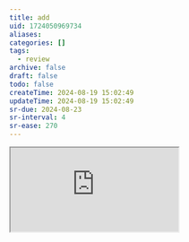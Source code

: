 ```yaml
---
title: add
uid: 1724050969734
aliases:
categories: []
tags:
  - review
archive: false
draft: false
todo: false
createTime: 2024-08-19 15:02:49
updateTime: 2024-08-19 15:02:49
sr-due: 2024-08-23
sr-interval: 4
sr-ease: 270
---
```


<iframe
  class="iframe_full"
  src="https://dict.youdao.com/result?word=add&lang=en"
>
</iframe>
